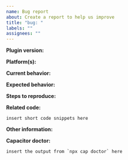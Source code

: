 ```yaml
---
name: Bug report
about: Create a report to help us improve
title: "bug: "
labels: ""
assignees: ""
---
```


**Plugin version:**
<!-- List the plugin version that this bug affects. -->



**Platform(s):**
<!-- List the platforms that this bug affects. -->



**Current behavior:**
<!-- Describe how the bug manifests. -->



**Expected behavior:**
<!-- Describe what the behavior would be without the bug. -->



**Steps to reproduce:**
<!-- Please explain the steps required to reproduce the issue. -->



**Related code:**
<!-- Code which helps to reproduce or better understand the issue. -->

```
insert short code snippets here
```

**Other information:**
<!-- List any other information that is relevant to your issue. Device information, stack traces, screenshots, related issues, etc. -->



**Capacitor doctor:**
<!-- Run `npx cap doctor` in a terminal and paste the output below. -->

```
insert the output from `npx cap doctor` here
```
